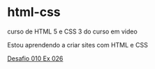 # html-css
 curso de HTML 5 e CSS 3 do curso em video

Estou aprendendo a criar sites com HTML e CSS

<a href="[text](https://miguelconrado.github.io/html-css/exercicios/DESAFIOS/d001/desafio%20010/android.html)">
Desafio 010
</a>

<a href="[text](https://miguelconrado.github.io\estudos\html-css\exercicios\ex026\imagens)">
Ex 026
</a>
